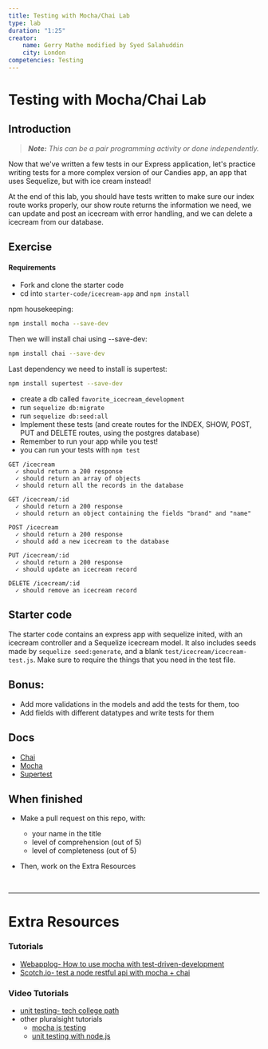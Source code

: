 ```yaml
---
title: Testing with Mocha/Chai Lab
type: lab
duration: "1:25"
creator:
    name: Gerry Mathe modified by Syed Salahuddin
    city: London
competencies: Testing
---
```


# Testing with Mocha/Chai Lab

## Introduction

> ***Note:*** _This can be a pair programming activity or done independently._

Now that we've written a few tests in our Express application, let's practice writing tests for a more complex version of our Candies app, an app that uses Sequelize, but with ice cream instead!

At the end of this lab, you should have tests written to make sure our index route works properly, our show route returns the information we need, we can update and post an icecream with error handling, and we can delete a icecream from our database. 

## Exercise

#### Requirements

- Fork and clone the starter code
- cd into `starter-code/icecream-app` and `npm install`


npm housekeeping: 

```bash
npm install mocha --save-dev
```

Then we will install chai using --save-dev:

```bash
npm install chai --save-dev
```

Last dependency we need to install is supertest:

```bash
npm install supertest --save-dev
```

- create a db called `favorite_icecream_development`
- run `sequelize db:migrate`
- run `sequelize db:seed:all`
- Implement these tests (and create routes for the INDEX, SHOW, POST, PUT and DELETE routes, using the postgres database)
- Remember to run your app while you test!
- you can run your tests with `npm test`

```
GET /icecream
  ✓ should return a 200 response
  ✓ should return an array of objects
  ✓ should return all the records in the database

GET /icecream/:id
  ✓ should return a 200 response
  ✓ should return an object containing the fields "brand" and "name"

POST /icecream
  ✓ should return a 200 response
  ✓ should add a new icecream to the database

PUT /icecream/:id
  ✓ should return a 200 response
  ✓ should update an icecream record

DELETE /icecream/:id
  ✓ should remove an icecream record
```

## Starter code

The starter code contains an express app with sequelize inited, with an icecream controller and a Sequelize icecream model.  It also includes seeds made by `sequelize seed:generate`, and a blank `test/icecream/icecream-test.js`.  Make sure to require the things that you need in the test file.

## Bonus:

- Add more validations in the models and add the tests for them, too
- Add fields with different datatypes and write tests for them

## Docs

- [Chai](http://chaijs.com/)
- [Mocha](https://mochajs.org/)
- [Supertest](https://github.com/visionmedia/supertest)

## When finished

- Make a pull request on this repo, with:
    - your name in the title
    - level of comprehension (out of 5)
    - level of completeness (out of 5)
    
 - Then, work on the Extra Resources

<br />

---

# Extra Resources

### Tutorials

- [Webapplog- How to use mocha with test-driven-development](https://webapplog.com/tdd/)
- [Scotch.io- test a node restful api with mocha + chai](https://scotch.io/tutorials/test-a-node-restful-api-with-mocha-and-chai)

### Video Tutorials

- [unit testing- tech college path](https://techcollegehive.capitalone.com/paths/unit-testing-in-javascript)
- other pluralsight tutorials
    - [mocha js testing](https://www.pluralsight.com/courses/mocha-javascript-testing-nodejs)
    - [unit testing with node.js](https://www.pluralsight.com/courses/unit-testing-nodejs)

